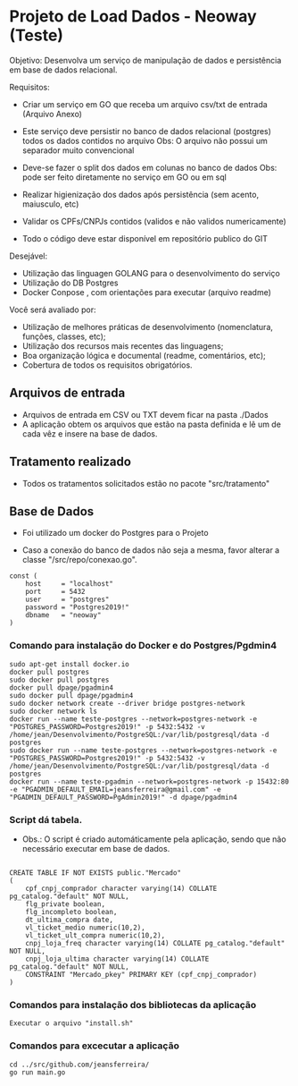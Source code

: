 # Projeto de Load Dados - Neoway (Teste)

Objetivo:
Desenvolva um serviço de manipulação de dados e persistência em base de dados relacional.

Requisitos:
- Criar um serviço em GO que receba um arquivo csv/txt de entrada (Arquivo Anexo)
- Este serviço deve persistir no banco de dados relacional (postgres) todos os dados contidos no arquivo
  Obs: O arquivo não possui um separador muito convencional
 
- Deve-se fazer o split dos dados em colunas no banco de dados
 Obs: pode ser feito diretamente no serviço em GO ou em sql
 
- Realizar higienização dos dados após persistência (sem acento, maiusculo, etc)
- Validar os CPFs/CNPJs contidos (validos e não validos numericamente)
- Todo o código deve estar disponível em repositório publico do GIT
 
Desejável:
- Utilização das linguagen GOLANG para o desenvolvimento do serviço
- Utilização do DB Postgres
- Docker Conpose , com orientações para executar (arquivo readme) 

Você será avaliado por:
- Utilização de melhores práticas de desenvolvimento (nomenclatura, funções, classes, etc);
- Utilização dos recursos mais recentes das linguagens;
- Boa organização lógica e documental (readme, comentários, etc);
- Cobertura de todos os requisitos obrigatórios.

## Arquivos de entrada
- Arquivos de entrada em CSV ou TXT devem ficar na pasta ./Dados
- A aplicação obtem os arquivos que estão na pasta definida e lê um de cada vêz e insere na base de dados.

## Tratamento realizado
- Todos os tratamentos solicitados estão no pacote "src/tratamento"

## Base de Dados
- Foi utilizado um docker do Postgres para o Projeto

- Caso a conexão do banco de dados não seja a mesma, favor alterar a classe "/src/repo/conexao.go".

```
const (
    host     = "localhost"
    port     = 5432
    user     = "postgres"
    password = "Postgres2019!"
    dbname   = "neoway"
)

```

### Comando para instalação do Docker e do Postgres/Pgdmin4 

```
sudo apt-get install docker.io
docker pull postgres
sudo docker pull postgres
docker pull dpage/pgadmin4
sudo docker pull dpage/pgadmin4
sudo docker network create --driver bridge postgres-network
sudo docker network ls
docker run --name teste-postgres --network=postgres-network -e "POSTGRES_PASSWORD=Postgres2019!" -p 5432:5432 -v /home/jean/Desenvolvimento/PostgreSQL:/var/lib/postgresql/data -d postgres
sudo docker run --name teste-postgres --network=postgres-network -e "POSTGRES_PASSWORD=Postgres2019!" -p 5432:5432 -v /home/jean/Desenvolvimento/PostgreSQL:/var/lib/postgresql/data -d postgres
docker run --name teste-pgadmin --network=postgres-network -p 15432:80 -e "PGADMIN_DEFAULT_EMAIL=jeansferreira@gmail.com" -e "PGADMIN_DEFAULT_PASSWORD=PgAdmin2019!" -d dpage/pgadmin4

```

### Script dá tabela.
- Obs.: O script é criado automáticamente pela aplicação, sendo que não necessário executar em base de dados. 

```

CREATE TABLE IF NOT EXISTS public."Mercado"
(
    cpf_cnpj_comprador character varying(14) COLLATE pg_catalog."default" NOT NULL,
    flg_private boolean,
    flg_incompleto boolean,
    dt_ultima_compra date,
    vl_ticket_medio numeric(10,2),
    vl_ticket_ult_compra numeric(10,2),
    cnpj_loja_freq character varying(14) COLLATE pg_catalog."default" NOT NULL,
    cnpj_loja_ultima character varying(14) COLLATE pg_catalog."default" NOT NULL,
    CONSTRAINT "Mercado_pkey" PRIMARY KEY (cpf_cnpj_comprador)
)

```

### Comandos para instalação dos bibliotecas da aplicação

```
Executar o arquivo "install.sh"

```

### Comandos para excecutar a aplicação

```
cd ../src/github.com/jeansferreira/
go run main.go

```
